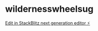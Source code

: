 # wildernesswheelsug

[Edit in StackBlitz next generation editor ⚡️](https://stackblitz.com/~/github.com/paulobunga256/wildernesswheelsug)